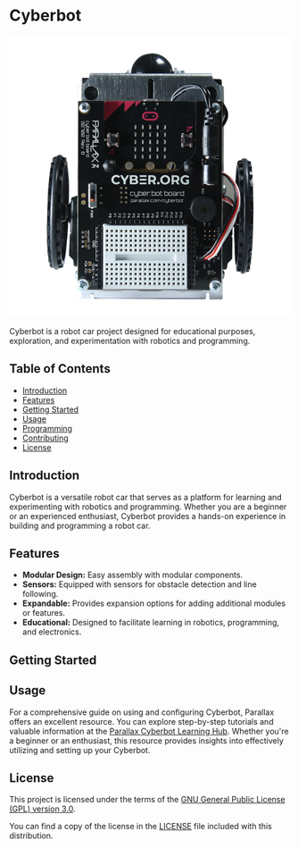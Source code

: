 # Cyberbot

![Cyberbot](./Images/cyberbot.jpg)

Cyberbot is a robot car project designed for educational purposes, exploration, and experimentation with robotics and programming.

## Table of Contents

- [Introduction](#introduction)
- [Features](#features)
- [Getting Started](#getting-started)
- [Usage](#usage)
- [Programming](#programming)
- [Contributing](#contributing)
- [License](#license)

## Introduction

Cyberbot is a versatile robot car that serves as a platform for learning and experimenting with robotics and programming. Whether you are a beginner or an experienced enthusiast, Cyberbot provides a hands-on experience in building and programming a robot car.

## Features

- **Modular Design:** Easy assembly with modular components.
- **Sensors:** Equipped with sensors for obstacle detection and line following.
- **Expandable:** Provides expansion options for adding additional modules or features.
- **Educational:** Designed to facilitate learning in robotics, programming, and electronics.

## Getting Started

## Usage

For a comprehensive guide on using and configuring Cyberbot, Parallax offers an excellent resource. You can explore step-by-step tutorials and valuable information at the [Parallax Cyberbot Learning Hub](https://learn.parallax.com/tutorials/cyberbot). Whether you're a beginner or an enthusiast, this resource provides insights into effectively utilizing and setting up your Cyberbot.

## License

This project is licensed under the terms of the [GNU General Public License (GPL) version 3.0](LICENSE).

You can find a copy of the license in the [LICENSE](LICENSE) file included with this distribution.
